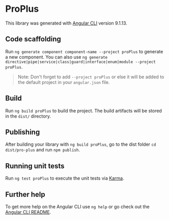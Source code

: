 # ProPlus

This library was generated with [Angular CLI](https://github.com/angular/angular-cli) version 9.1.13.

## Code scaffolding

Run `ng generate component component-name --project proPlus` to generate a new component. You can also use `ng generate directive|pipe|service|class|guard|interface|enum|module --project proPlus`.
> Note: Don't forget to add `--project proPlus` or else it will be added to the default project in your `angular.json` file. 

## Build

Run `ng build proPlus` to build the project. The build artifacts will be stored in the `dist/` directory.

## Publishing

After building your library with `ng build proPlus`, go to the dist folder `cd dist/pro-plus` and run `npm publish`.

## Running unit tests

Run `ng test proPlus` to execute the unit tests via [Karma](https://karma-runner.github.io).

## Further help

To get more help on the Angular CLI use `ng help` or go check out the [Angular CLI README](https://github.com/angular/angular-cli/blob/master/README.md).
